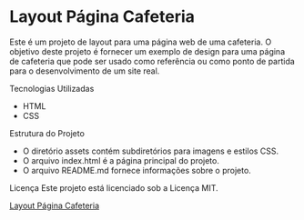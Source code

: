 # Layout Página Cafeteria
Este é um projeto de layout para uma página web de uma cafeteria.
O objetivo deste projeto é fornecer um exemplo de design para uma 
página de cafeteria que pode ser usado como referência ou como ponto de partida para o desenvolvimento de um site real.

Tecnologias Utilizadas
* HTML
* CSS

Estrutura do Projeto
* O diretório assets contém subdiretórios para imagens e estilos CSS.
* O arquivo index.html é a página principal do projeto.
* O arquivo README.md fornece informações sobre o projeto.

Licença
Este projeto está licenciado sob a Licença MIT.

[Layout Página Cafeteria](https://lucasbizachi.github.io/layout-pagina-cafeteria/)
